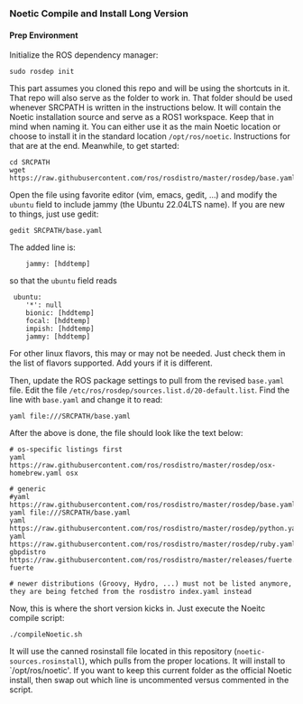 ### Noetic Compile and Install Long Version

#### Prep Environment
Initialize the ROS dependency manager:
```
sudo rosdep init
```

This part assumes you cloned this repo and will be using the shortcuts in it.  That repo will also serve as the folder to work in.  That folder should be used whenever SRCPATH is written in the instructions below. It will contain the Noetic installation source and serve as a ROS1 workspace.  Keep that in mind when naming it.  You can either use it as the main Noetic location or choose to install it in the standard location `/opt/ros/noetic`.  Instructions for that are at the end.  Meanwhile, to get started:

```
cd SRCPATH
wget https://raw.githubusercontent.com/ros/rosdistro/master/rosdep/base.yaml
```
Open the file using favorite editor (vim, emacs, gedit, ...) and modify the `ubuntu` field to include jammy (the Ubuntu 22.04LTS name). If you are new to things, just use gedit:
```
gedit SRCPATH/base.yaml
```
The added line is:
```
    jammy: [hddtemp]
```
so that the `ubuntu` field reads
```
 ubuntu:
    '*': null
    bionic: [hddtemp]
    focal: [hddtemp]
    impish: [hddtemp]
    jammy: [hddtemp]
```
For other linux flavors, this may or may not be needed.  Just check them in the list of flavors supported.  Add yours if it is different.

Then, update the ROS package settings to pull from the revised `base.yaml` file.  Edit the file `/etc/ros/rosdep/sources.list.d/20-default.list`. Find the line with `base.yaml` and change it to read:
```
yaml file:///SRCPATH/base.yaml
```

After the above is done, the file should look like the text below:
```
# os-specific listings first
yaml https://raw.githubusercontent.com/ros/rosdistro/master/rosdep/osx-homebrew.yaml osx

# generic
#yaml https://raw.githubusercontent.com/ros/rosdistro/master/rosdep/base.yaml
yaml file:///SRCPATH/base.yaml
yaml https://raw.githubusercontent.com/ros/rosdistro/master/rosdep/python.yaml
yaml https://raw.githubusercontent.com/ros/rosdistro/master/rosdep/ruby.yaml
gbpdistro https://raw.githubusercontent.com/ros/rosdistro/master/releases/fuerte.yaml fuerte

# newer distributions (Groovy, Hydro, ...) must not be listed anymore, they are being fetched from the rosdistro index.yaml instead
```

Now, this is where the short version kicks in.  Just execute the Noeitc compile script:
```
./compileNoetic.sh
```
It will use the canned rosinstall file located in this repository (`noetic-sources.rosinstall`), which pulls from the proper locations.  It will install to `/opt/ros/noetic'.  If you want to keep this current folder as the official Noetic install, then swap out which line is uncommented versus commented in the script.
